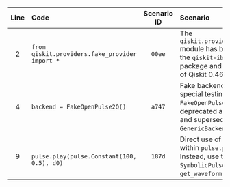 | Line | Code | Scenario ID | Scenario | Artifact | Refactoring |
| :--: | :--- | :---------: | :------- | :------- | :---------- |
| 2 | `from qiskit.providers.fake_provider import *` | `00ee` | The `qiskit.providers.fake_provider` module has been migrated to the `qiskit-ibm-runtime` Python package and is deprecated as of Qiskit 0.46. | `qiskit.providers.fake_provider` | `from qiskit_ibm_runtime.fake_provider import *` |
| 4 | `backend = FakeOpenPulse2Q()` | `a747` | Fake backends designed for special testing purposes, like `FakeOpenPulse2Q`, are deprecated as of Qiskit 0.46 and superseded by the new `GenericBackendV2` class. | `FakeOpenPulse2Q` | `backend = GenericBackendV2(num_qubits=2)` |
| 9 | `    pulse.play(pulse.Constant(100, 0.5), d0)` | `187d` | Direct use of `pulse.Constant` within `pulse.play` is deprecated. Instead, use the corresponding `SymbolicPulse` with `get_waveform()`. | `pulse.Constant` | `    pulse.play(pulse.Constant(100, 0.5).get_waveform(), d0)` |